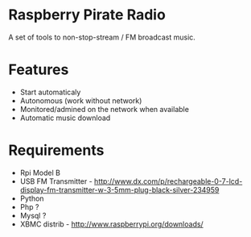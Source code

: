 Raspberry Pirate Radio
====

A set of tools to non-stop-stream / FM broadcast music.

Features
====
* Start automaticaly
* Autonomous (work without network)
* Monitored/admined on the network when available
* Automatic music download


Requirements
====
* Rpi Model B
* USB FM Transmitter - http://www.dx.com/p/rechargeable-0-7-lcd-display-fm-transmitter-w-3-5mm-plug-black-silver-234959
* Python
* Php ?
* Mysql ?
* XBMC distrib - http://www.raspberrypi.org/downloads/
